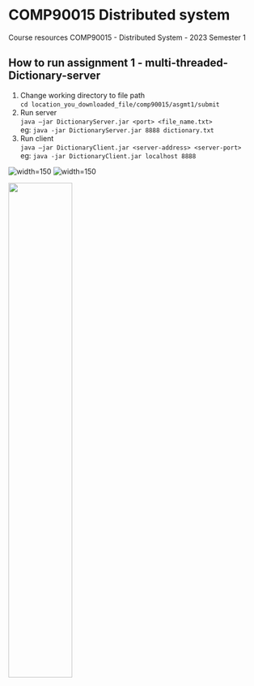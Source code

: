 # COMP90015 Distributed system
Course resources COMP90015 - Distributed System - 2023 Semester 1

## How to run assignment 1 - multi-threaded-Dictionary-server

1. Change working directory to file path  
```cd location_you_downloaded_file/comp90015/asgmt1/submit```
2. Run server  
```java –jar DictionaryServer.jar <port> <file_name.txt>```  
eg: ```java -jar DictionaryServer.jar 8888 dictionary.txt```
3. Run client  
```java –jar DictionaryClient.jar <server-address> <server-port>```  
eg: ```java -jar DictionaryClient.jar localhost 8888```

![width=150](./asgmt1/demo_picture/client.png)
![width=150](./asgmt1/demo_picture/server.png)

<img src="https://raw.githubusercontent.com/imswagk727/comp90015/main/asgmt1/demo_picture/client.png" style="width: 50%">

